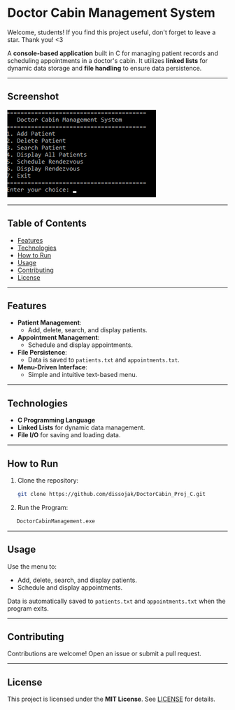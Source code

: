 # Doctor Cabin Management System

Welcome, students! If you find this project useful, don't forget to leave a star. Thank you! <3

A **console-based application** built in C for managing patient records and scheduling appointments in a doctor's cabin. It utilizes **linked lists** for dynamic data storage and **file handling** to ensure data persistence.

---

## Screenshot

![Screenshot](screen.png)

---

## Table of Contents
- [Features](#features)
- [Technologies](#technologies)
- [How to Run](#how-to-run)
- [Usage](#usage)
- [Contributing](#contributing)
- [License](#license)

---

## Features
- **Patient Management**:
  - Add, delete, search, and display patients.
- **Appointment Management**:
  - Schedule and display appointments.
- **File Persistence**:
  - Data is saved to `patients.txt` and `appointments.txt`.
- **Menu-Driven Interface**:
  - Simple and intuitive text-based menu.

---

## Technologies
- **C Programming Language**
- **Linked Lists** for dynamic data management.
- **File I/O** for saving and loading data.

---

## How to Run
1. Clone the repository:
   ```bash
   git clone https://github.com/dissojak/DoctorCabin_Proj_C.git
   ```
2. Run the Program:
```bash
   DoctorCabinManagement.exe
```
---

## Usage
Use the menu to:
- Add, delete, search, and display patients.
- Schedule and display appointments.

Data is automatically saved to `patients.txt` and `appointments.txt` when the program exits.

---

## Contributing
Contributions are welcome! Open an issue or submit a pull request.

---

## License
This project is licensed under the **MIT License**. See [LICENSE](LICENSE) for details.

